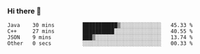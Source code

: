 ### Hi there 👋

<!--START_SECTION:waka-->

```text
Java    30 mins         ███████████▒░░░░░░░░░░░░░   45.33 %
C++     27 mins         ██████████░░░░░░░░░░░░░░░   40.55 %
JSON    9 mins          ███▒░░░░░░░░░░░░░░░░░░░░░   13.74 %
Other   0 secs          ░░░░░░░░░░░░░░░░░░░░░░░░░   00.33 %
```

<!--END_SECTION:waka-->


<!--
**AnkelMauCastillo/AnkelMauCastillo** is a ✨ _special_ ✨ repository because its `README.md` (this file) appears on your GitHub profile.

Here are some ideas to get you started:

- 🔭 I’m currently working on ...
- 🌱 I’m currently learning ...
- 👯 I’m looking to collaborate on ...
- 🤔 I’m looking for help with ...
- 💬 Ask me about ...
- 📫 How to reach me: ...
- 😄 Pronouns: ...
- ⚡ Fun fact: ...
-->

